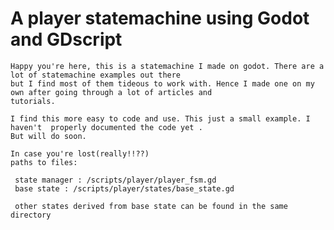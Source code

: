 <h1>
A player statemachine using Godot and GDscript
</h1>

    Happy you're here, this is a statemachine I made on godot. There are a lot of statemachine examples out there
    but I find most of them tideous to work with. Hence I made one on my own after going through a lot of articles and 
    tutorials.
    
    I find this more easy to code and use. This just a small example. I haven't  properly documented the code yet .
    But will do soon.
     
    In case you're lost(really!!??)
    paths to files:
    
     state manager : /scripts/player/player_fsm.gd
     base state : /scripts/player/states/base_state.gd
     
     other states derived from base state can be found in the same directory
